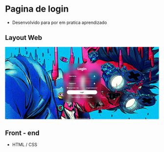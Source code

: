 # Pagina de login
* Desenvolvido para por em pratica aprendizado

## Layout Web
![PRINT TELA](https://github.com/852Apache/Pagina_de_login/blob/main/Pagina_login_one/imgs/Captura%20de%20tela..png)


## Front - end
* HTML / CSS
